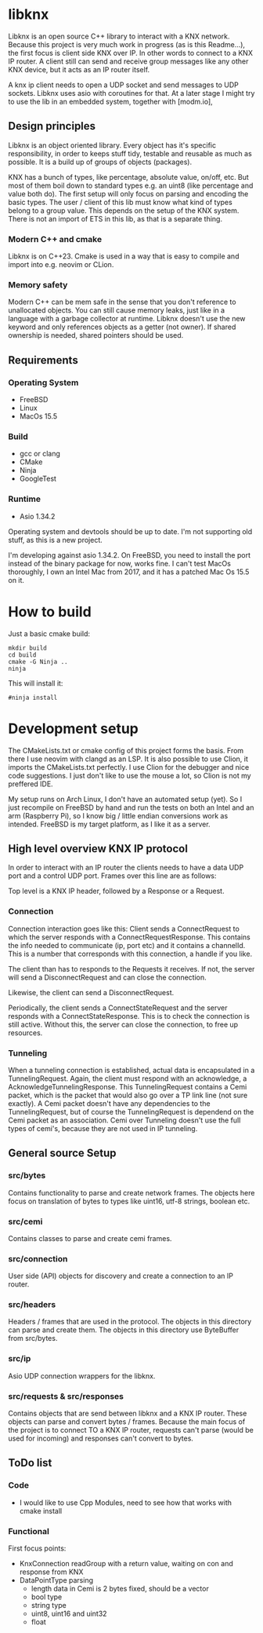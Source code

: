 # libknx
Libknx is an open source C++ library to interact with a KNX network. Because this project is very much work in progress (as is this Readme...), the first focus is client side KNX over IP. In other words to connect to a KNX IP router. A client still can send and receive group messages like any other KNX device, but it acts as an IP router itself.

A knx ip client needs to open a UDP socket and send messages to UDP sockets. Libknx uses asio with coroutines for that. At a later stage I might try to use the lib in an embedded system, together with [modm.io],

## Design principles
Libknx is an object oriented library. Every object has it's specific responsibility, in order to keeps stuff tidy, testable and reusable as much as possible. It is a build up of groups of objects (packages).

KNX has a bunch of types, like percentage, absolute value, on/off, etc. But most of them boil down to standard types e.g. an uint8 (like percentage and value both do). The first setup will only focus on parsing and encoding the basic types. The user / client of this lib must know what kind of types belong to a group value. This depends on the setup of the KNX system. There is not an import of ETS in this lib, as that is a separate thing. 

### Modern C++ and cmake 
Libknx is on C++23. Cmake is used in a way that is easy to compile and import into e.g. neovim or CLion.

### Memory safety
Modern C++ can be mem safe in the sense that you don't reference to unallocated objects. You can still cause memory leaks, just like in a language with a garbage collector at runtime. Libknx doesn't use the new keyword and only references objects as a getter (not owner). If shared ownership is needed, shared pointers  should be used.


## Requirements
### Operating System
- FreeBSD
- Linux
- MacOs 15.5
### Build
- gcc or clang
- CMake
- Ninja
- GoogleTest
### Runtime
- Asio 1.34.2

Operating system and devtools should be up to date. I'm not supporting old stuff, as this is a new project.

I'm developing against asio 1.34.2. On FreeBSD, you need to install the port instead of the binary package for now, works fine. I can't test MacOs thoroughly, I own an Intel Mac from 2017, and it has a patched Mac Os 15.5 on it.


# How to build
Just a basic cmake build:
```
mkdir build
cd build
cmake -G Ninja ..
ninja
```

This will install it:
```
#ninja install
```


# Development setup


The CMakeLists.txt or cmake config of this project forms the basis. From there I use neovim with clangd as an LSP. It is also possible to use Clion, it imports the CMakeLists.txt perfectly. I use Clion for the debugger and nice code suggestions. I just don't like to use the mouse a lot, so Clion is not my preffered IDE.

My setup runs on Arch Linux, I don't have an automated setup (yet). So I just recompile on FreeBSD by hand and run the tests on both an Intel and an arm (Raspberry Pi), so I know big / little endian conversions work as intended. FreeBSD is my target platform, as I like it as a server.

## High level overview KNX IP protocol
In order to interact with an IP router the clients needs to have a data UDP port and a control UDP port. Frames over this line are as follows:

Top level is a KNX IP header, followed by a Response or a Request. 

### Connection
Connection interaction goes like this:
Client sends a ConnectRequest to which the server responds with a ConnectRequestResponse. This contains the info needed to communicate (ip, port etc) and it contains a channelId. This is a number that corresponds with this connection, a handle if you like.

The client than has to responds to the Requests it receives. If not, the server will send a DisconnectRequest and can close the connection.

Likewise, the client can send a DisconnectRequest.

Periodically, the client sends a ConnectStateRequest and the server responds with a ConnectStateResponse. This is to check the connection is still active. Without this, the server can close the connection, to free up resources.

### Tunneling
When a tunneling connection is established, actual data is encapsulated in a TunnelingRequest. Again, the client must respond with an acknowledge, a AcknowledgeTunnelingResponse. This TunnelingRequest contains a Cemi packet, which is the packet that would also go over a TP link line (not sure exactly). A Cemi packet doesn't have any dependencies to the TunnelingRequest, but of course the TunnelingRequest is dependend on the Cemi packet as an association. Cemi over Tunneling doesn't use the full types of cemi's, because they are not used in IP tunneling.

## General source Setup
### src/bytes
Contains functionality to parse and create network frames. The objects here focus on translation of bytes to types like uint16, utf-8 strings,  boolean etc.

### src/cemi
Contains classes to parse and create cemi frames.

### src/connection
User side (API) objects for discovery and create a connection to an IP router.

### src/headers
Headers / frames that are used in the protocol. The objects in this directory can parse and create them. The objects in this directory use ByteBuffer from src/bytes.

### src/ip
Asio UDP connection wrappers for the libknx.

### src/requests & src/responses
Contains objects that are send between libknx and a KNX IP router. These objects can parse and convert bytes / frames. Because the main focus of the project is to connect TO a KNX IP router, requests can't parse (would be used for incoming) and responses can't convert to bytes.

## ToDo list
### Code
- I would like to use Cpp Modules, need to see how that works with cmake install
### Functional
First focus points:
- KnxConnection readGroup with a return value, waiting on con and response from KNX
- DataPointType parsing
  - length data in Cemi is 2 bytes fixed, should be a vector
  - bool type
  - string type 
  - uint8, uint16 and uint32 
  - float
